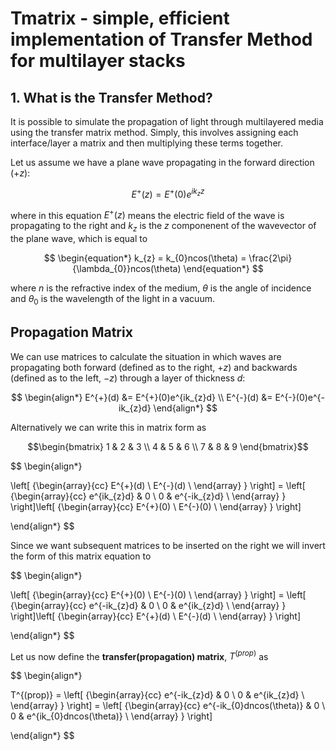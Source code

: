# Tmatrix - simple, efficient implementation of Transfer Method for multilayer stacks

## 1. What is the Transfer Method?

It is possible to simulate the propagation of light through multilayered media using the transfer matrix method. Simply, this involves assigning each interface/layer a matrix and then multiplying these terms together.

Let us assume we have a plane wave propagating in the forward direction ($+z$):

$$
\begin{equation*}
E^{+}(z) = E^{+}(0)e^{ik_{z}z}
\end{equation*}
$$

where in this equation $E^{+}(z)$ means the electric field of the wave is propagating to the right and $k_{z}$ is the $z$ componenent of the wavevector of the plane wave, which is equal to

$$
\begin{equation*}
k_{z} = k_{0}ncos(\theta) = \frac{2\pi}{\lambda_{0}}ncos(\theta)
\end{equation*}
$$

where $n$ is the refractive index of the medium, $\theta$ is the angle of incidence and $\theta_{0}$ is the wavelength of the light in a vacuum. 

## Propagation Matrix

We can use matrices to calculate the situation in which waves are propagating both forward (defined as to the right, $+z$) and backwards (defined as to the left, $-z$) through a layer of thickness $d$:

$$
\begin{align*}
E^{+}(d) &= E^{+}(0)e^{ik_{z}d} \\
E^{-}(d) &= E^{-}(0)e^{-ik_{z}d}
\end{align*}
$$

Alternatively we can write this in matrix form as 
```math
\begin{bmatrix}
1 & 2 & 3 \\
4 & 5 & 6 \\
7 & 8 & 9
\end{bmatrix}
```

$$
\begin{align*}

  \left[ {\begin{array}{cc}
    E^{+}(d) \\
    E^{-}(d) \\
  \end{array} } \right] = \left[ {\begin{array}{cc}
    e^{ik_{z}d} & 0 \\
    0 & e^{-ik_{z}d} \\
  \end{array} } \right]\left[ {\begin{array}{cc}
    E^{+}(0) \\
    E^{-}(0) \\
  \end{array} } \right]

\end{align*}
$$

Since we want subsequent matrices to be inserted on the right we will invert the form of this matrix equation to

$$
\begin{align*}

  \left[ {\begin{array}{cc}
    E^{+}(0) \\
    E^{-}(0) \\
  \end{array} } \right] = \left[ {\begin{array}{cc}
    e^{-ik_{z}d} & 0 \\
    0 & e^{ik_{z}d} \\
  \end{array} } \right]\left[ {\begin{array}{cc}
    E^{+}(d) \\
    E^{-}(d) \\
  \end{array} } \right]

\end{align*}
$$

Let us now define the **transfer(propagation) matrix**, $T^{(prop)}$ as 

$$
\begin{align*}

  T^{(prop)} = \left[ {\begin{array}{cc}
    e^{-ik_{z}d} & 0 \\
    0 & e^{ik_{z}d} \\
  \end{array} } \right] = \left[ {\begin{array}{cc}
    e^{-ik_{0}dncos(\theta)} & 0 \\
    0 & e^{ik_{0}dncos(\theta)} \\
  \end{array} } \right]

\end{align*}
$$